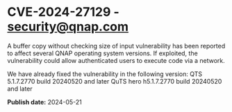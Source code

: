 # CVE-2024-27129 - security@qnap.com

A buffer copy without checking size of input vulnerability has been reported to affect several QNAP operating system versions. If exploited, the vulnerability could allow authenticated users to execute code via a network.

We have already fixed the vulnerability in the following version:
QTS 5.1.7.2770 build 20240520 and later
QuTS hero h5.1.7.2770 build 20240520 and later

**Publish date:** 2024-05-21
